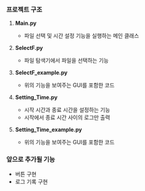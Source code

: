 ### 프로젝트 구조

1. **Main.py**
   - 파일 선택 및 시간 설정 기능을 실행하는 메인 클래스

2. **SelectF.py**
   - 파일 탐색기에서 파일을 선택하는 기능

3. **SelectF_example.py**
   - 위의 기능을 보여주는 GUI를 포함한 코드

5. **Setting_Time.py**
   - 시작 시간과 종료 시간을 설정하는 기능
   - 시작에서 종료 시간 사이의 로그만 출력

6. **Setting_Time_example.py**
   - 위의 기능을 보여주는 GUI를 포함한 코드

### 앞으로 추가될 기능
- 버튼 구현
- 로그 기록 구현

